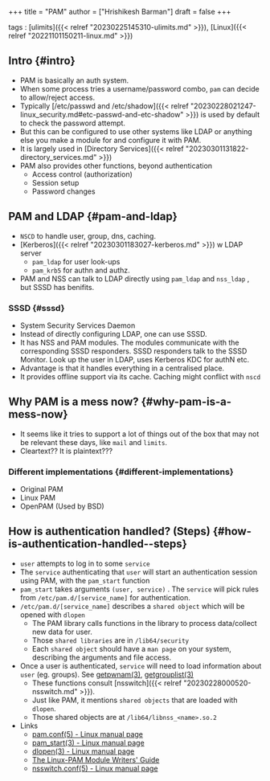 +++
title = "PAM"
author = ["Hrishikesh Barman"]
draft = false
+++

tags
: [ulimits]({{< relref "20230225145310-ulimits.md" >}}), [Linux]({{< relref "20221101150211-linux.md" >}})


## Intro {#intro}

-   PAM is basically an auth system.
-   When some process tries a username/password combo, `pam` can decide to allow/reject access.
-   Typically [/etc/passwd and /etc/shadow]({{< relref "20230228021247-linux_security.md#etc-passwd-and-etc-shadow" >}}) is used by default to check the password attempt.
-   But this can be configured to use other systems like LDAP or anything else you make a module for and configure it with PAM.
-   It is largely used in [Directory Services]({{< relref "20230301131822-directory_services.md" >}})
-   PAM also provides other functions, beyond authentication
    -   Access control (authorization)
    -   Session setup
    -   Password changes


## PAM and LDAP {#pam-and-ldap}

-   `NSCD` to handle user, group, dns, caching.
-   [Kerberos]({{< relref "20230301183027-kerberos.md" >}}) w LDAP server
    -   `pam_ldap` for user look-ups
    -   `pam_krb5` for authn and authz.
-   PAM and NSS can talk to LDAP directly using `pam_ldap` and `nss_ldap` , but SSSD has benifits.


### SSSD {#sssd}

-   System Security Services Daemon
-   Instead of directly configuring LDAP, one can use SSSD.
-   It has NSS and PAM modules. The modules communicate with the corresponding SSSD responders. SSSD responders talk to the SSSD Monitor. Look up the user in LDAP, uses Kerberos KDC for authN etc.
-   Advantage is that it handles everything in a centralised place.
-   It provides offline support via its cache. Caching might conflict with `nscd`


## Why PAM is a mess now? {#why-pam-is-a-mess-now}

-   It seems like it tries to support a lot of things out of the box that may not be relevant these days, like `mail` and `limits`.
-   Cleartext?? It is plaintext???


### Different implementations {#different-implementations}

-   Original PAM
-   Linux PAM
-   OpenPAM (Used by BSD)


## How is authentication handled? (Steps) {#how-is-authentication-handled--steps}

-   `user` attempts to log in to some `service`
-   The `service` authenticating that `user` will start an authentication session using PAM, with the `pam_start` function
-   `pam_start` takes arguments `(user, service)` . The `service` will pick rules from `/etc/pam.d/[service_name]` for authentication.
-   `/etc/pam.d/[service_name]` describes a `shared object` which will be opened with `dlopen`
    -   The PAM library calls functions in the library to process data/collect new data for user.
    -   Those `shared libraries` are in `/lib64/security`
    -   Each `shared object` should have a `man page` on your system, describing the arguments and file access.
-   Once a user is authenticated, `service` will need to load information about `user` (eg. groups). See [getpwnam(3)](http://man7.org/linux/man-pages/man3/getpwnam.3.html), [getgrouplist(3)](http://man7.org/linux/man-pages/man3/getgrouplist.3.html)
    -   These functions consult [nsswitch]({{< relref "20230228000520-nsswitch.md" >}}).
    -   Just like PAM, it mentions `shared objects` that are loaded with `dlopen`.
    -   Those shared objects are at `/lib64/libnss_<name>.so.2`
-   Links
    -   [pam.conf(5) - Linux manual page](http://man7.org/linux/man-pages/man5/pam.d.5.html)
    -   [pam_start(3) - Linux manual page](http://man7.org/linux/man-pages/man3/pam_start.3.html)
    -   [dlopen(3) - Linux manual page](http://man7.org/linux/man-pages/man3/dlopen.3.html)
    -   [The Linux-PAM Module Writers' Guide](https://fossies.org/linux/Linux-PAM-docs/doc/mwg/html/Linux-PAM_MWG.html)
    -   [nsswitch.conf(5) - Linux manual page](http://man7.org/linux/man-pages/man5/nsswitch.conf.5.html)
